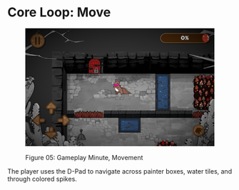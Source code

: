 # Core Loop: Move

<figure><img src="../../.gitbook/assets/Figure 05 Gameplay Minute, Movement" alt=""><figcaption><p>Figure 05: Gameplay Minute, Movement</p></figcaption></figure>

The player uses the D-Pad to navigate across painter boxes, water tiles, and through colored spikes.
